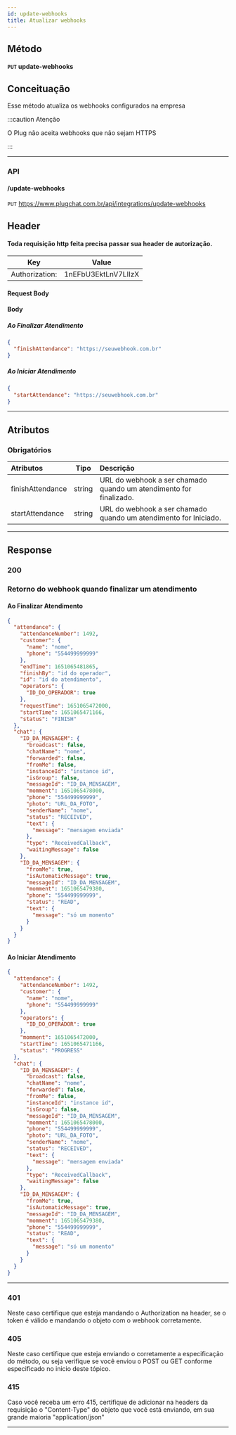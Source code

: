 ```yaml
---
id: update-webhooks
title: Atualizar webhooks
---
```


## Método

#### `PUT` update-webhooks

## Conceituação

Esse método atualiza os webhooks configurados na empresa

:::caution Atenção

O Plug não aceita webhooks que não sejam HTTPS

:::

---

### API

#### /update-webhooks

`PUT` https://www.plugchat.com.br/api/integrations/update-webhooks

## Header

#### Toda requisição http feita precisa passar sua header de autorização.

|      Key       |        Value        |
| :------------: | :-----------------: |
| Authorization: | 1nEFbU3EktLnV7LIIzX |

#### Request Body

#### Body

##### Ao Finalizar Atendimento

```json
{
  "finishAttendance": "https://seuwebhook.com.br"
}
```

##### Ao Iniciar Atendimento

```json
{
  "startAttendance": "https://seuwebhook.com.br"
}
```

---

## Atributos

### Obrigatórios

| Atributos | Tipo | Descrição |
| :-- | :-: | :-- |
| finishAttendance | string | URL do webhook a ser chamado quando um atendimento for finalizado. |
| startAttendance | string | URL do webhook a ser chamado quando um atendimento for Iniciado. |

---

## Response

### 200

### Retorno do webhook quando finalizar um atendimento

#### Ao Finalizar Atendimento

```json
{
  "attendance": {
    "attendanceNumber": 1492,
    "customer": {
      "name": "nome",
      "phone": "554499999999"
    },
    "endTime": 1651065481865,
    "finishBy": "id do operador",
    "id": "id do atendimento",
    "operators": {
      "ID_DO_OPERADOR": true
    },
    "requestTime": 1651065472000,
    "startTime": 1651065471166,
    "status": "FINISH"
  },
  "chat": {
    "ID_DA_MENSAGEM": {
      "broadcast": false,
      "chatName": "nome",
      "forwarded": false,
      "fromMe": false,
      "instanceId": "instance id",
      "isGroup": false,
      "messageId": "ID_DA_MENSAGEM",
      "momment": 1651065478000,
      "phone": "554499999999",
      "photo": "URL_DA_FOTO",
      "senderName": "nome",
      "status": "RECEIVED",
      "text": {
        "message": "mensagem enviada"
      },
      "type": "ReceivedCallback",
      "waitingMessage": false
    },
    "ID_DA_MENSAGEM": {
      "fromMe": true,
      "isAutomaticMessage": true,
      "messageId": "ID_DA_MENSAGEM",
      "momment": 1651065479380,
      "phone": "554499999999",
      "status": "READ",
      "text": {
        "message": "só um momento"
      }
    }
  }
}
```

#### Ao Iniciar Atendimento

```json
{
  "attendance": {
    "attendanceNumber": 1492,
    "customer": {
      "name": "nome",
      "phone": "554499999999"
    },
    "operators": {
      "ID_DO_OPERADOR": true
    },
    "momment": 1651065472000,
    "startTime": 1651065471166,
    "status": "PROGRESS"
  },
  "chat": {
    "ID_DA_MENSAGEM": {
      "broadcast": false,
      "chatName": "nome",
      "forwarded": false,
      "fromMe": false,
      "instanceId": "instance id",
      "isGroup": false,
      "messageId": "ID_DA_MENSAGEM",
      "momment": 1651065478000,
      "phone": "554499999999",
      "photo": "URL_DA_FOTO",
      "senderName": "nome",
      "status": "RECEIVED",
      "text": {
        "message": "mensagem enviada"
      },
      "type": "ReceivedCallback",
      "waitingMessage": false
    },
    "ID_DA_MENSAGEM": {
      "fromMe": true,
      "isAutomaticMessage": true,
      "messageId": "ID_DA_MENSAGEM",
      "momment": 1651065479380,
      "phone": "554499999999",
      "status": "READ",
      "text": {
        "message": "só um momento"
      }
    }
  }
}
```

---

### 401

Neste caso certifique que esteja mandando o Authorization na header, se o token é válido e mandando o objeto com o webhook corretamente.

### 405

Neste caso certifique que esteja enviando o corretamente a especificação do método, ou seja verifique se você enviou o POST ou GET conforme especificado no inicio deste tópico.

### 415

Caso você receba um erro 415, certifique de adicionar na headers da requisição o "Content-Type" do objeto que você está enviando, em sua grande maioria "application/json"

---
